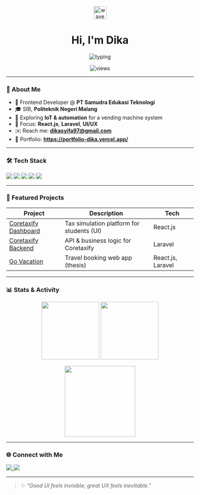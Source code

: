 <!-- README Profil dengan header animasi -->

<div align="center">
  <img src="https://raw.githubusercontent.com/MartinHeinz/MartinHeinz/master/wave.gif" height="35" alt="wave"/>
  <h1>Hi, I'm Dika</h1>

  <!-- Efek ketikan -->
  <img src="https://readme-typing-svg.demolab.com?font=Fira+Code&pause=1200&center=true&vCenter=true&width=600&lines=Frontend+Developer;UI%2FUX+Enthusiast;React.js+%7C+Laravel+%7C+Tailwind+CSS;Building+learning+platforms+for+Tax+%26+Audit" alt="typing" />
  
  <!-- View counter -->
  <p>
    <img src="https://komarev.com/ghpvc/?username=dikamantab&label=Profile%20views&color=0e75b6&style=flat" alt="views"/>
  </p>
</div>

---

### 🚀 About Me
- 💼 Frontend Developer @ **PT Samudra Edukasi Teknologi**
- 🎓 SIB, **Politeknik Negeri Malang**
- 🧩 Exploring **IoT & automation** for a vending machine system
- 🧠 Focus: **React.js**, **Laravel**, **UI/UX**
- ✉️ Reach me: **dikasyifa97@gmail.com**
- 🚀 Portfolio: **https://portfolio-dika.vercel.app/**

---

### 🛠 Tech Stack
<p>
  <img src="https://img.shields.io/badge/React-20232A?style=for-the-badge&logo=react&logoColor=61DAFB"/>
  <img src="https://img.shields.io/badge/Laravel-FF2D20?style=for-the-badge&logo=laravel&logoColor=white"/>
  <img src="https://img.shields.io/badge/Tailwind_CSS-38B2AC?style=for-the-badge&logo=tailwind-css&logoColor=white"/>
  <img src="https://img.shields.io/badge/MySQL-005C84?style=for-the-badge&logo=mysql&logoColor=white"/>
  <img src="https://img.shields.io/badge/Node.js-43853D?style=for-the-badge&logo=node.js&logoColor=white"/>
</p>

---

### 📌 Featured Projects
| Project | Description | Tech |
|---|---|---|
| [Coretaxify Dashboard](https://github.com/SamuderaDev/Coretaxify_Dashboard) | Tax simulation platform for students (UI) | React.js |
| [Coretaxify Backend](https://github.com/SamuderaDev/Backend_Coretaxify) | API & business logic for Coretaxify | Laravel |
| [Go Vacation](https://github.com/dikamantab/go-vacation) | Travel booking web app (thesis) | React.js, Laravel |

> 

---

### 📊 Stats & Activity
<p align="center">
  <img height="155" src="https://github-readme-stats.vercel.app/api?username=dikamantab&show_icons=true&theme=tokyonight" />
  <img height="155" src="https://github-readme-stats.vercel.app/api/top-langs/?username=dikamantab&layout=compact&theme=tokyonight" />
</p>

<p align="center">
  <img height="190" src="https://streak-stats.demolab.com?user=dikamantab&theme=tokyonight" />
</p>

---

### 🌐 Connect with Me
<p>
  <a href="https://linkedin.com/in/riandikaramadhan" target="_blank">
    <img src="https://img.shields.io/badge/LinkedIn-0A66C2?style=for-the-badge&logo=linkedin&logoColor=white"/>
  </a>
  <a href="mailto:dikasyifa97@gmail.com">
    <img src="https://img.shields.io/badge/Email-d14836?style=for-the-badge&logo=gmail&logoColor=white"/>
  </a>
</p>

---

> ✨ _“Good UI feels invisible; great UX feels inevitable.”_
